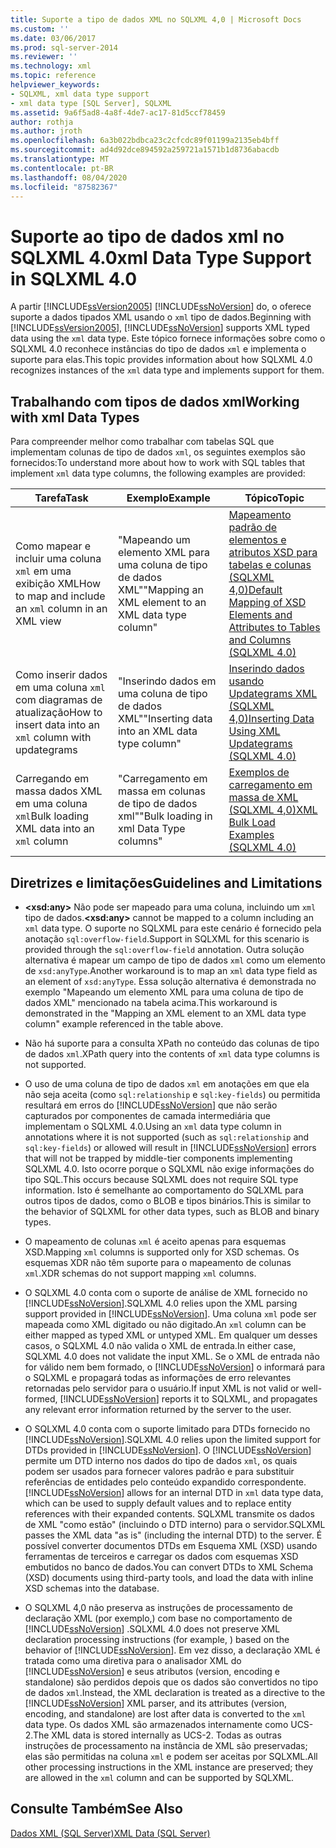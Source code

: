 ```yaml
---
title: Suporte a tipo de dados XML no SQLXML 4,0 | Microsoft Docs
ms.custom: ''
ms.date: 03/06/2017
ms.prod: sql-server-2014
ms.reviewer: ''
ms.technology: xml
ms.topic: reference
helpviewer_keywords:
- SQLXML, xml data type support
- xml data type [SQL Server], SQLXML
ms.assetid: 9a6f5ad8-4a8f-4de7-ac17-81d5ccf78459
author: rothja
ms.author: jroth
ms.openlocfilehash: 6a3b022bdbca23c2cfcdc89f01199a2135eb4bff
ms.sourcegitcommit: ad4d92dce894592a259721a1571b1d8736abacdb
ms.translationtype: MT
ms.contentlocale: pt-BR
ms.lasthandoff: 08/04/2020
ms.locfileid: "87582367"
---
```

# <a name="xml-data-type-support-in-sqlxml-40"></a><span data-ttu-id="dd698-102">Suporte ao tipo de dados xml no SQLXML 4.0</span><span class="sxs-lookup"><span data-stu-id="dd698-102">xml Data Type Support in SQLXML 4.0</span></span>
  <span data-ttu-id="dd698-103">A partir [!INCLUDE[ssVersion2005](../../includes/ssversion2005-md.md)] [!INCLUDE[ssNoVersion](../../includes/ssnoversion-md.md)] do, o oferece suporte a dados tipados XML usando o `xml` tipo de dados.</span><span class="sxs-lookup"><span data-stu-id="dd698-103">Beginning with [!INCLUDE[ssVersion2005](../../includes/ssversion2005-md.md)], [!INCLUDE[ssNoVersion](../../includes/ssnoversion-md.md)] supports XML typed data using the `xml` data type.</span></span> <span data-ttu-id="dd698-104">Este tópico fornece informações sobre como o SQLXML 4.0 reconhece instâncias do tipo de dados `xml` e implementa o suporte para elas.</span><span class="sxs-lookup"><span data-stu-id="dd698-104">This topic provides information about how SQLXML 4.0 recognizes instances of the `xml` data type and implements support for them.</span></span>  
  
## <a name="working-with-xml-data-types"></a><span data-ttu-id="dd698-105">Trabalhando com tipos de dados xml</span><span class="sxs-lookup"><span data-stu-id="dd698-105">Working with xml Data Types</span></span>  
 <span data-ttu-id="dd698-106">Para compreender melhor como trabalhar com tabelas SQL que implementam colunas de tipo de dados `xml`, os seguintes exemplos são fornecidos:</span><span class="sxs-lookup"><span data-stu-id="dd698-106">To understand more about how to work with SQL tables that implement `xml` data type columns, the following examples are provided:</span></span>  
  
|<span data-ttu-id="dd698-107">Tarefa</span><span class="sxs-lookup"><span data-stu-id="dd698-107">Task</span></span>|<span data-ttu-id="dd698-108">Exemplo</span><span class="sxs-lookup"><span data-stu-id="dd698-108">Example</span></span>|<span data-ttu-id="dd698-109">Tópico</span><span class="sxs-lookup"><span data-stu-id="dd698-109">Topic</span></span>|  
|----------|-------------|-----------|  
|<span data-ttu-id="dd698-110">Como mapear e incluir uma coluna `xml` em uma exibição XML</span><span class="sxs-lookup"><span data-stu-id="dd698-110">How to map and include an `xml` column in an XML view</span></span>|<span data-ttu-id="dd698-111">"Mapeando um elemento XML para uma coluna de tipo de dados XML"</span><span class="sxs-lookup"><span data-stu-id="dd698-111">"Mapping an XML element to an XML data type column"</span></span>|[<span data-ttu-id="dd698-112">Mapeamento padrão de elementos e atributos XSD para tabelas e colunas &#40;SQLXML 4,0&#41;</span><span class="sxs-lookup"><span data-stu-id="dd698-112">Default Mapping of XSD Elements and Attributes to Tables and Columns &#40;SQLXML 4.0&#41;</span></span>](../sqlxml-annotated-xsd-schemas-using/default-mapping-of-xsd-elements-and-attributes-to-tables-and-columns-sqlxml-4-0.md)|  
|<span data-ttu-id="dd698-113">Como inserir dados em uma coluna `xml` com diagramas de atualização</span><span class="sxs-lookup"><span data-stu-id="dd698-113">How to insert data into an `xml` column with updategrams</span></span>|<span data-ttu-id="dd698-114">"Inserindo dados em uma coluna de tipo de dados XML"</span><span class="sxs-lookup"><span data-stu-id="dd698-114">"Inserting data into an XML data type column"</span></span>|[<span data-ttu-id="dd698-115">Inserindo dados usando Updategrams XML &#40;SQLXML 4,0&#41;</span><span class="sxs-lookup"><span data-stu-id="dd698-115">Inserting Data Using XML Updategrams &#40;SQLXML 4.0&#41;</span></span>](../sqlxml-annotated-xsd-schemas-xpath-queries/updategrams/inserting-data-using-xml-updategrams-sqlxml-4-0.md)|  
|<span data-ttu-id="dd698-116">Carregando em massa dados XML em uma coluna `xml`</span><span class="sxs-lookup"><span data-stu-id="dd698-116">Bulk loading XML data into an `xml` column</span></span>|<span data-ttu-id="dd698-117">"Carregamento em massa em colunas de tipo de dados xml"</span><span class="sxs-lookup"><span data-stu-id="dd698-117">"Bulk loading in xml Data Type columns"</span></span>|[<span data-ttu-id="dd698-118">Exemplos de carregamento em massa de XML &#40;SQLXML 4,0&#41;</span><span class="sxs-lookup"><span data-stu-id="dd698-118">XML Bulk Load Examples &#40;SQLXML 4.0&#41;</span></span>](../sqlxml-annotated-xsd-schemas-xpath-queries/bulk-load-xml/xml-bulk-load-examples-sqlxml-4-0.md)|  
  
## <a name="guidelines-and-limitations"></a><span data-ttu-id="dd698-119">Diretrizes e limitações</span><span class="sxs-lookup"><span data-stu-id="dd698-119">Guidelines and Limitations</span></span>  
  
-   <span data-ttu-id="dd698-120">**\<xsd:any>** Não pode ser mapeado para uma coluna, incluindo um `xml` tipo de dados.</span><span class="sxs-lookup"><span data-stu-id="dd698-120">**\<xsd:any>** cannot be mapped to a column including an `xml` data type.</span></span> <span data-ttu-id="dd698-121">O suporte no SQLXML para este cenário é fornecido pela anotação `sql:overflow-field`.</span><span class="sxs-lookup"><span data-stu-id="dd698-121">Support in SQLXML for this scenario is provided through the `sql:overflow-field` annotation.</span></span> <span data-ttu-id="dd698-122">Outra solução alternativa é mapear um campo de tipo de dados `xml` como um elemento de `xsd:anyType`.</span><span class="sxs-lookup"><span data-stu-id="dd698-122">Another workaround is to map an `xml` data type field as an element of `xsd:anyType`.</span></span> <span data-ttu-id="dd698-123">Essa solução alternativa é demonstrada no exemplo "Mapeando um elemento XML para uma coluna de tipo de dados XML" mencionado na tabela acima.</span><span class="sxs-lookup"><span data-stu-id="dd698-123">This workaround is demonstrated in the "Mapping an XML element to an XML data type column" example referenced in the table above.</span></span>  
  
-   <span data-ttu-id="dd698-124">Não há suporte para a consulta XPath no conteúdo das colunas de tipo de dados `xml`.</span><span class="sxs-lookup"><span data-stu-id="dd698-124">XPath query into the contents of `xml` data type columns is not supported.</span></span>  
  
-   <span data-ttu-id="dd698-125">O uso de uma coluna de tipo de dados `xml` em anotações em que ela não seja aceita (como `sql:relationship` e `sql:key-fields`) ou permitida resultará em erros do [!INCLUDE[ssNoVersion](../../includes/ssnoversion-md.md)] que não serão capturados por componentes de camada intermediária que implementam o SQLXML 4.0.</span><span class="sxs-lookup"><span data-stu-id="dd698-125">Using an `xml` data type column in annotations where it is not supported (such as `sql:relationship` and `sql:key-fields`) or allowed will result in [!INCLUDE[ssNoVersion](../../includes/ssnoversion-md.md)] errors that will not be trapped by middle-tier components implementing SQLXML 4.0.</span></span> <span data-ttu-id="dd698-126">Isto ocorre porque o SQLXML não exige informações do tipo SQL.</span><span class="sxs-lookup"><span data-stu-id="dd698-126">This occurs because SQLXML does not require SQL type information.</span></span> <span data-ttu-id="dd698-127">Isto é semelhante ao comportamento do SQLXML para outros tipos de dados, como o BLOB e tipos binários.</span><span class="sxs-lookup"><span data-stu-id="dd698-127">This is similar to the behavior of SQLXML for other data types, such as BLOB and binary types.</span></span>  
  
-   <span data-ttu-id="dd698-128">O mapeamento de colunas `xml` é aceito apenas para esquemas XSD.</span><span class="sxs-lookup"><span data-stu-id="dd698-128">Mapping `xml` columns is supported only for XSD schemas.</span></span> <span data-ttu-id="dd698-129">Os esquemas XDR não têm suporte para o mapeamento de colunas `xml`.</span><span class="sxs-lookup"><span data-stu-id="dd698-129">XDR schemas do not support mapping `xml` columns.</span></span>  
  
-   <span data-ttu-id="dd698-130">O SQLXML 4.0 conta com o suporte de análise de XML fornecido no [!INCLUDE[ssNoVersion](../../includes/ssnoversion-md.md)].</span><span class="sxs-lookup"><span data-stu-id="dd698-130">SQLXML 4.0 relies upon the XML parsing support provided in [!INCLUDE[ssNoVersion](../../includes/ssnoversion-md.md)].</span></span> <span data-ttu-id="dd698-131">Uma coluna `xml` pode ser mapeada como XML digitado ou não digitado.</span><span class="sxs-lookup"><span data-stu-id="dd698-131">An `xml` column can be either mapped as typed XML or untyped XML.</span></span> <span data-ttu-id="dd698-132">Em qualquer um desses casos, o SQLXML 4.0 não valida o XML de entrada.</span><span class="sxs-lookup"><span data-stu-id="dd698-132">In either case, SQLXML 4.0 does not validate the input XML.</span></span>  <span data-ttu-id="dd698-133">Se o XML de entrada não for válido nem bem formado, o [!INCLUDE[ssNoVersion](../../includes/ssnoversion-md.md)] o informará para o SQLXML e propagará todas as informações de erro relevantes retornadas pelo servidor para o usuário.</span><span class="sxs-lookup"><span data-stu-id="dd698-133">If input XML is not valid or well-formed, [!INCLUDE[ssNoVersion](../../includes/ssnoversion-md.md)] reports it to SQLXML, and propagates any relevant error information returned by the server to the user.</span></span>  
  
-   <span data-ttu-id="dd698-134">O SQLXML 4.0 conta com o suporte limitado para DTDs fornecido no [!INCLUDE[ssNoVersion](../../includes/ssnoversion-md.md)].</span><span class="sxs-lookup"><span data-stu-id="dd698-134">SQLXML 4.0 relies upon the limited support for DTDs provided in [!INCLUDE[ssNoVersion](../../includes/ssnoversion-md.md)].</span></span> <span data-ttu-id="dd698-135">O [!INCLUDE[ssNoVersion](../../includes/ssnoversion-md.md)] permite um DTD interno nos dados do tipo de dados `xml`, os quais podem ser usados para fornecer valores padrão e para substituir referências de entidades pelo conteúdo expandido correspondente.</span><span class="sxs-lookup"><span data-stu-id="dd698-135">[!INCLUDE[ssNoVersion](../../includes/ssnoversion-md.md)] allows for an internal DTD in `xml` data type data, which can be used to supply default values and to replace entity references with their expanded contents.</span></span> <span data-ttu-id="dd698-136">SQLXML transmite os dados de XML "como estão" (incluindo o DTD interno) para o servidor.</span><span class="sxs-lookup"><span data-stu-id="dd698-136">SQLXML passes the XML data "as is" (including the internal DTD) to the server.</span></span> <span data-ttu-id="dd698-137">É possível converter documentos DTDs em Esquema XML (XSD) usando ferramentas de terceiros e carregar os dados com esquemas XSD embutidos no banco de dados.</span><span class="sxs-lookup"><span data-stu-id="dd698-137">You can convert DTDs to XML Schema (XSD) documents using third-party tools, and load the data with inline XSD schemas into the database.</span></span>  
  
-   <span data-ttu-id="dd698-138">O SQLXML 4,0 não preserva as instruções de processamento de declaração XML (por exemplo,) com base no comportamento de [!INCLUDE[ssNoVersion](../../includes/ssnoversion-md.md)] .</span><span class="sxs-lookup"><span data-stu-id="dd698-138">SQLXML 4.0 does not preserve XML declaration processing instructions (for example, ) based on the behavior of [!INCLUDE[ssNoVersion](../../includes/ssnoversion-md.md)].</span></span> <span data-ttu-id="dd698-139">Em vez disso, a declaração XML é tratada como uma diretiva para o analisador XML do [!INCLUDE[ssNoVersion](../../includes/ssnoversion-md.md)] e seus atributos (version, encoding e standalone) são perdidos depois que os dados são convertidos no tipo de dados `xml`.</span><span class="sxs-lookup"><span data-stu-id="dd698-139">Instead, the XML declaration is treated as a directive to the [!INCLUDE[ssNoVersion](../../includes/ssnoversion-md.md)] XML parser, and its attributes (version, encoding, and standalone) are lost after data is converted to the `xml` data type.</span></span> <span data-ttu-id="dd698-140">Os dados XML são armazenados internamente como UCS-2.</span><span class="sxs-lookup"><span data-stu-id="dd698-140">The XML data is stored internally as UCS-2.</span></span> <span data-ttu-id="dd698-141">Todas as outras instruções de processamento na instância de XML são preservadas; elas são permitidas na coluna `xml` e podem ser aceitas por SQLXML.</span><span class="sxs-lookup"><span data-stu-id="dd698-141">All other processing instructions in the XML instance are preserved; they are allowed in the `xml` column and can be supported by SQLXML.</span></span>  
  
## <a name="see-also"></a><span data-ttu-id="dd698-142">Consulte Também</span><span class="sxs-lookup"><span data-stu-id="dd698-142">See Also</span></span>  
 [<span data-ttu-id="dd698-143">Dados XML &#40;SQL Server&#41;</span><span class="sxs-lookup"><span data-stu-id="dd698-143">XML Data &#40;SQL Server&#41;</span></span>](../xml/xml-data-sql-server.md)  
  
  
